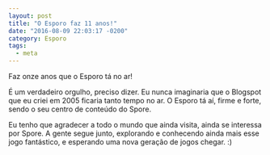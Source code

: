 ```yaml
---
layout: post
title: "O Esporo faz 11 anos!"
date: "2016-08-09 22:03:17 -0200"
category: Esporo
tags:
  - meta
---
```


Faz onze anos que o Esporo tá no ar!

É um verdadeiro orgulho, preciso dizer. Eu nunca imaginaria que o Blogspot que eu criei em 2005 ficaria tanto tempo no ar. O Esporo tá aí, firme e forte, sendo o seu centro de conteúdo do Spore.

Eu tenho que agradecer a todo o mundo que ainda visita, ainda se interessa por Spore. A gente segue junto, explorando e conhecendo ainda mais esse jogo fantástico, e esperando uma nova geração de jogos chegar. :)
